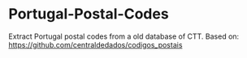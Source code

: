 # Portugal-Postal-Codes
Extract Portugal postal codes from a old database of CTT. Based on: https://github.com/centraldedados/codigos_postais
